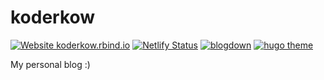 
<!-- README.md is generated from README.Rmd. Please edit that file -->

# koderkow

<!-- badges: start -->

[![Website
koderkow.rbind.io](https://img.shields.io/website-up-down-green-red/http/shields.io.svg)](http://shields.io/)
[![Netlify
Status](https://api.netlify.com/api/v1/badges/18127686-d6ae-4ae3-807b-9027a45ef32a/deploy-status)](https://app.netlify.com/sites/koderkow/deploys)
[![blogdown](https://img.shields.io/badge/Made%20with-blogdown-orange)](https://bookdown.org/yihui/blogdown/)
[![hugo
theme](http://img.shields.io/badge/Hugo%20Theme-dream-FF4088?logo=hugo)](https://g1eny0ung.site/hugo-theme-dream/#/)
<!-- badges: end -->

My personal blog :)
